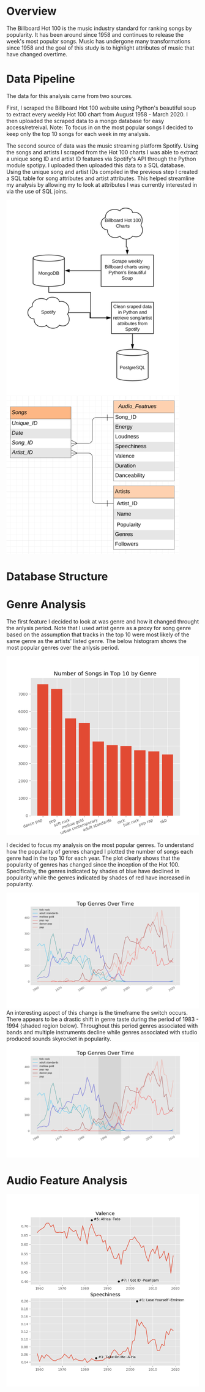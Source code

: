 # Overview 

The Billboard Hot 100 is the music industry standard for ranking songs by popularity. It has been around since 1958 and continues to release the week's most popular songs. Music has undergone many transformations since 1958 and the goal of this study is to highlight attributes of music that have changed overtime. 

# Data Pipeline 

The data for this analysis came from two sources. 

First, I scraped the Billboard Hot 100 website using Python's beautiful soup to extract every weekly Hot 100 chart from  August 1958 - March 2020. I then uploaded the scraped data to a mongo database for easy access/retreival. Note: To focus in on the most popular songs I decided to keep only the top 10 songs for each week in my analysis. 

The second source of data was the music streaming platform Spotify. Using the songs and artists I scraped from the Hot 100 charts I was able to extract a unique song ID and artist ID features via Spotify's API through the Python module spotipy. I uploaded then uploaded this data to a SQL database. Using the unique song and artist IDs compiled in the previous step I created a SQL table for song attributes and artist attributes. This helped streamline my analysis by allowing my to look at attributes I was currently interested in via the use of SQL joins.

![](/images/flow_chart_2.png) ![](/images/sql_relations_2.png)

# Database Structure 

# Genre Analysis 

The first feature I decided to look at was genre and how it changed throught the anlysis period. Note that I used artist genre as a proxy for song genre based on the assumption that tracks in the top 10 were most likely of the same genre as the artists' listed genre. The below histogram shows the most popular genres over the anlysis period. 


![](/images/genre_histogram.png)

I decided to focus my analysis on the most popular genres. To understand how the popularity of genres changed I plotted the number of songs each genre had in the top 10 for each year. The plot clearly shows that the popularity of genres has changed since the inception of the Hot 100. Specifically, the genres indicated by shades of blue have declined in popularity while the genres indicated by shades of red have increased in popularity. 

![](/images/top_genres_over_time.png)
An interesting aspect of this change is the timeframe the switch occurs. There appears to be a drastic shift in genre taste during the period of 1983 - 1994 (shaded region below). Throughout this period genres associated with bands and multiple instruments decline while genres associated with studio produced sounds skyrocket in popularity.  
![](/images/top_genres_over_time_2.png)

# Audio Feature Analysis 

![](/images/valance_speechiness.png)